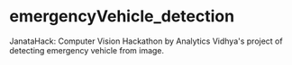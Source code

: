 # emergencyVehicle_detection
JanataHack: Computer Vision Hackathon by Analytics Vidhya's project of detecting emergency vehicle from image.
